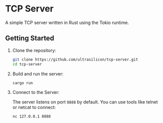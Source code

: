 # TCP Server

A simple TCP server written in Rust using the Tokio runtime.

## Getting Started

1. Clone the repository:

   ```sh
   git clone https://github.com/ultrasilicon/tcp-server.git
   cd tcp-server
   ```

2. Build and run the server:

   ```sh
   cargo run
   ```

3. Connect to the Server:

   The server listens on port `8888` by default. You can use tools like telnet or netcat to connect:

   ```sh
   nc 127.0.0.1 8888
   ```

